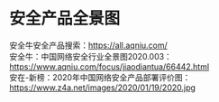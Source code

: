 # 安全产品全景图   
安全牛安全产品搜索：https://all.aqniu.com/   
安全牛：中国网络安全行业全景图2020.003：https://www.aqniu.com/focus/jiaodiantua/66442.html    
安在-新榜：2020年中国网络安全产品部署评价图：https://www.z4a.net/images/2020/01/19/2020.jpg   
